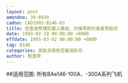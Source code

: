 ```yaml
---
layout: post
amendno: 39-0939
cadno: CAD1993-B146-03
title: 检查或修理机翼上蒙皮、对接带和桁条疲劳裂纹
date: 1993-02-19 00:00:00 +0800
effdate: 1993-03-02 00:00:00 +0800
tag: B146
categories: 民航总局航空器适航司
author: 程晋萍
---
```


##适用范围:
所有BAe146-100A、-300A系列飞机

